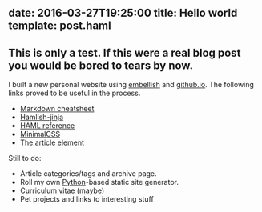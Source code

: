 date: 2016-03-27T19:25:00
title: Hello world
template: post.haml
---
This is only a test. If this were a real blog post you would be bored to tears by now.
---

I built a new personal website using [embellish](http://boscoh.github.io/embellish/) and [github.io](https://pages.github.com/). The following links proved to be useful in the process.

- [Markdown cheatsheet](https://github.com/adam-p/markdown-here/wiki/Markdown-Cheatsheet)
- [Hamlish-jinja](https://github.com/Pitmairen/hamlish-jinja)
- [HAML reference](http://haml.info/docs/yardoc/file.REFERENCE.html)
- [MinimalCSS](http://minimalcss.com/)
- [The article element](http://html5doctor.com/the-article-element/)

Still to do:

- Article categories/tags and archive page.
- Roll my own [Python](https://www.python.org/)-based static site generator.
- Curriculum vitae (maybe)
- Pet projects and links to interesting stuff
